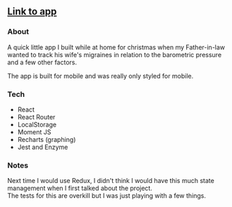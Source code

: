 ## [Link to app](https://mcshiz.github.io/migraine/)
### About
A quick little app I built while at home for christmas when my Father-in-law wanted
to track his wife's migraines in relation to the barometric pressure and a few other factors.

The app is built for mobile and was really only styled for mobile.

### Tech
<ul>
    <li>React</li>
    <li>React Router</li>
    <li>LocalStorage</li>
    <li>Moment JS</li>
    <li>Recharts (graphing)</li>
    <li>Jest and Enzyme</li>
</ul>

### Notes
Next time I would use Redux, I didn't think I would have this much state management when I first talked about the project.
<br/>
The tests for this are overkill but I was just playing with a few things.
